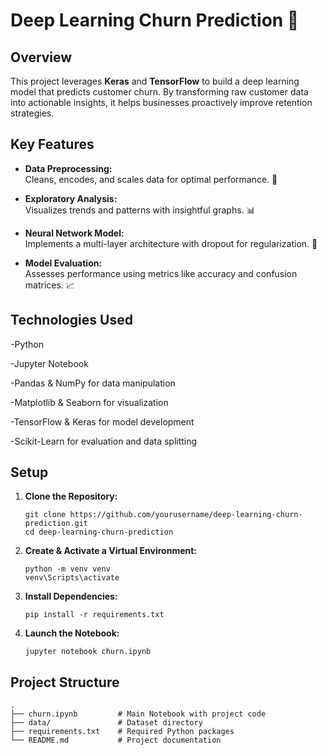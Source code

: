 # Deep Learning Churn Prediction 🚀

## Overview
This project leverages **Keras** and **TensorFlow** to build a deep learning model that predicts customer churn. By transforming raw customer data into actionable insights, it helps businesses proactively improve retention strategies.

## Key Features
- **Data Preprocessing:**  
  Cleans, encodes, and scales data for optimal performance. 🧹
  
- **Exploratory Analysis:**  
  Visualizes trends and patterns with insightful graphs. 📊
  
- **Neural Network Model:**  
  Implements a multi-layer architecture with dropout for regularization. 🤖
  
- **Model Evaluation:**  
  Assesses performance using metrics like accuracy and confusion matrices. 📈

## Technologies Used

-Python

-Jupyter Notebook

-Pandas & NumPy for data manipulation

-Matplotlib & Seaborn for visualization

-TensorFlow & Keras for model development

-Scikit-Learn for evaluation and data splitting


## Setup
1. **Clone the Repository:**
   ```
   git clone https://github.com/yourusername/deep-learning-churn-prediction.git
   cd deep-learning-churn-prediction

2. **Create & Activate a Virtual Environment:**
   ```
   python -m venv venv
   venv\Scripts\activate
   
3. **Install Dependencies:**
   ```
   pip install -r requirements.txt

4. **Launch the Notebook:**
   ```
   jupyter notebook churn.ipynb

## Project Structure
   ```
   .
   ├── churn.ipynb         # Main Notebook with project code
   ├── data/               # Dataset directory
   ├── requirements.txt    # Required Python packages
   └── README.md           # Project documentation
